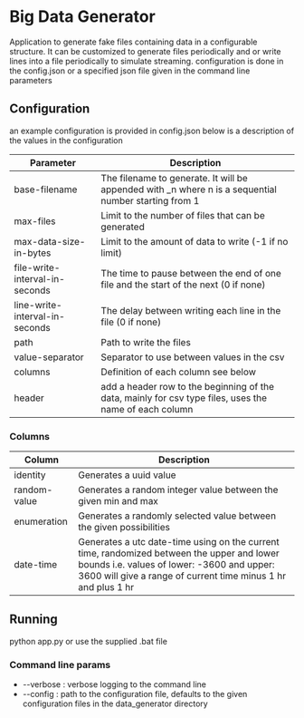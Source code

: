 # Big Data Generator 

Application to generate fake files containing data in a configurable structure.
It can be customized to generate files periodically and or write lines into a file periodically to simulate streaming.
configuration is done in the config.json or a specified json file given in the command line parameters

## Configuration

an example configuration is provided in config.json
below is a description of the values in the configuration

Parameter | Description
------------ | -------------
base-filename | The filename to generate. It will be appended with _n where n is a sequential number starting from 1
max-files | Limit to the number of files that can be generated
max-data-size-in-bytes | Limit to the amount of data to write (-1 if no limit)
file-write-interval-in-seconds | The time to pause between the end of one file and the start of the next (0 if none)
line-write-interval-in-seconds | The delay between writing each line in the file (0 if none)
path | Path to write the files
value-separator | Separator to use between values in the csv
columns | Definition of each column see below
header | add a header row to the beginning of the data, mainly for csv type files, uses the name of each column

### Columns

Column | Description
------------ | -------------
identity | Generates a uuid value
random-value | Generates a random integer value between the given min and max
enumeration | Generates a randomly selected value between the given possibilities
date-time | Generates a utc date-time using on the current time, randomized between the upper and lower bounds i.e. values of lower: -3600 and upper: 3600 will give a range of current time minus 1 hr and plus 1 hr

## Running
python app.py
or use the supplied .bat file

### Command line params 

* --verbose : verbose logging to the command line
* --config : path to the configuration file, defaults to the given configuration files in the data_generator directory
